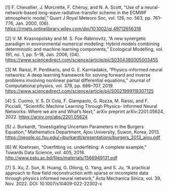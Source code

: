 <span id='Chevallier2000'>[1]</span>
F. Chevallier, J. Morcrette, F. Chéruy, and N. A. Scott, “Use of a neural-network-based long-wave radiative-transfer scheme in the ECMWF atmospheric model,” Quart J Royal Meteoro Soc, vol. 126, no. 563, pp. 761–776, Jan. 2000, {06}. <https://rmets.onlinelibrary.wiley.com/doi/10.1002/qj.49712656318>

<span id='Krasnopolsky2006'>[2]</span>
V. M. Krasnopolsky and M. S. Fox-Rabinovitz, “A new synergetic paradigm in environmental numerical modeling: Hybrid models combining deterministic and machine learning components,” Ecological Modelling, vol. 191, no. 1, pp. 5–18, Jan. 2006, {04}. <https://www.sciencedirect.com/science/article/pii/S0304380005003455>

<span id='Raissi2019'>[3]</span>
M. Raissi, P. Perdikaris, and G. E. Karniadakis, “Physics-informed neural networks: A deep learning framework for solving forward and inverse problems involving nonlinear partial differential equations,” Journal of Computational physics, vol. 378, pp. 686–707, 2019. <https://www.sciencedirect.com/science/article/pii/S0021999118307125>

<span id='Cuomo2022'>[4]</span>
S. Cuomo, V. S. Di Cola, F. Giampaolo, G. Rozza, M. Raissi, and F. Piccialli, “Scientific Machine Learning Through Physics- Informed Neural Networks: Where we are and What’s Next,” arXiv preprint arXiv:2201.05624, 2022. <https://arxiv.org/abs/2201.05624>

<span id='Burkardt2013'>[5]</span>
J. Burkardt, “Investigating Uncertain Parameters in the Burgers Equation,” Mathematics Department, Ajou University, Suwon, Korea, 2013. <https://people.sc.fsu.edu/~jburkardt/presentations/burgers_2013_ajou.pdf>

<span id='Koehrsen2018'>[6]</span>
W. Koehrsen, “Overfitting vs. underfitting: A complete example,” Towards Data Science, vol. 405, 2018. <http://www.pstu.ac.bd/files/materials/1566949131.pdf>

<span id='Xu2022'>[7]</span>
S. Xu, Z. Sun, R. Huang, G. Dilong, G. Yang, and S. Ju, “A practical approach to flow field reconstruction with sparse or incomplete data through physics informed neural network,” Acta Mechanica Sinica, vol. 39, Nov. 2022. DOI: 10.1007/s10409-022-22302-x
